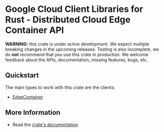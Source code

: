 # Google Cloud Client Libraries for Rust - Distributed Cloud Edge Container API

<!-- Code generated by sidekick. DO NOT EDIT. -->

**WARNING:** this crate is under active development. We expect multiple breaking
changes in the upcoming releases. Testing is also incomplete, we do **not**
recommend that you use this crate in production. We welcome feedback about the
APIs, documentation, missing features, bugs, etc.



## Quickstart

The main types to work with this crate are the clients:

* [EdgeContainer](https://docs.rs/google-cloud-edgecontainer-v1/latest/google_cloud_edgecontainer_v1/client/struct.EdgeContainer.html)

## More Information

* Read the [crate's documentation](https://docs.rs/google-cloud-edgecontainer-v1/latest/google-cloud-edgecontainer-v1)
